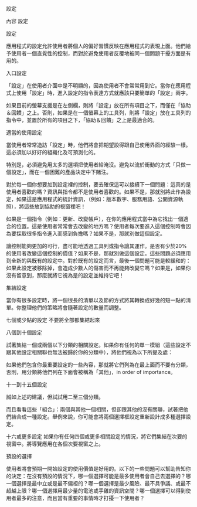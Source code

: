 設定

內容
設定





設定

應用程式的設定允許使用者將個人的偏好習慣反映在應用程式的表現上面。他們給予使用者一個直覺性的控制，而對於避免使用者反覆地被同一個問題干擾方面是有用的。





入口設定


「設定」在使用者介面中是不明顯的，因為使用者不會常常用到它。當你在應用程式上使用「設定」時，進入設定的指令表達方式就應該只要簡單的「設定」兩字。

如果目前的螢幕支援是在左側欄，則將「設定」放在所有項目之下，而僅在「協助＆回饋」之上。否則，如果是在一個螢幕上的工具列，則將「設定」放在工具列的指令中，並置於所有的項目之下，「協助＆回饋」之上是最適合的。






適當的使用設定

當使用者常常造訪「設定」時，他們將會把期望設得跟自己使用界面的經驗一樣。這必須加以好好的組織化及可預測化的。


特別是，必須避免用太多的選項把使用者給淹沒。避免以流於衝動的方式「只做一個設定」，而在一個困難的產品決定中下賭注。

對於每一個你想要加到設定裡的控制，要去確保這可以接續下一個問題：這真的是使用者喜歡的嗎？資訊與指令都不是使用者喜歡的。如果不是，那就別將此作為設定，如果這是應用程式的統計資訊，（例如：版本數字、服務用語、公開資源執照），將這些放到協助的視窗裡吧！

如果是一個指令（例如：更新、改變帳戶），在你的應用程式當中為它找出一個適合的位置。這是使用者常常會去改變的地方嗎？使用者每次要進入這個控制時會因為要採取很多指令進入而感到負擔嗎？如果不是，那就別做這個設定。

讓控制能夠更加的可行，盡可能地透過工具列或指令讓其運作。是否有少於20%的使用者改變這個控制的價值？如果不是，那就別做這個設定。這些問題必須應用到全新的與既有的設定中。對於既有的設定而言，最後一個問題可能是較緩和的：如果此設定被移除掉，會造成少數人的傷害而不再能夠改變它嗎？如果是，如果你沒有留意到，那麼就將它視為是的設定並維持它吧！







集結設定

當你有很多設定時，將一個很長的清單以及節的方式將其轉換成好幾的短一點的清單。你整理他們的策略將會隨著設定的數量而調整。



七個或少點的設定
不要將全部都集結起來



八個到十個設定

試著集結一個或兩個以下分類的相關設定。如果你有任何的單一模組（這些設定不跟其他設定相關聯也無法被歸於你的分類中），將他們視為以下所提及處：

如果他們包含你最重要設定的一些內容，那就將它們列為在最上面而不要有分類，否則，用分類將他們列在下面會被稱為「其他」，in order of importance。




十一到十五個設定

誠如上述的建議，但試試用二至三個分類。

而且看看這些「組合」：兩個與其他一個相關，但卻跟其他的沒有關聯，試著把他們結合成一種設定。舉例來說，你可能會將兩個選擇框設定重新設計成多種選擇設定。




十六或更多設定
如果你有任何四個或更多相關設定的情況，將它們集結在次要的視窗中。將導覽應用在各個次要視窗之上。



預設的選擇

使用者將會預期一開始設定的使用價值是好用的。以下的一些問題可以幫助告知你的決定：在沒有預設的情況下，哪一個選擇可能是最多使用者會自己去選擇的？哪一個選擇是最中立或是最不偏袒的？哪一個選擇是最少風險、最不具爭議、或最不超越上限？哪一個選擇用最少量的電池或手雞的資訊空間？哪一個選擇可以得到使用者最多的注意，而且當有重要的事情時才打擾一下使用者？




















